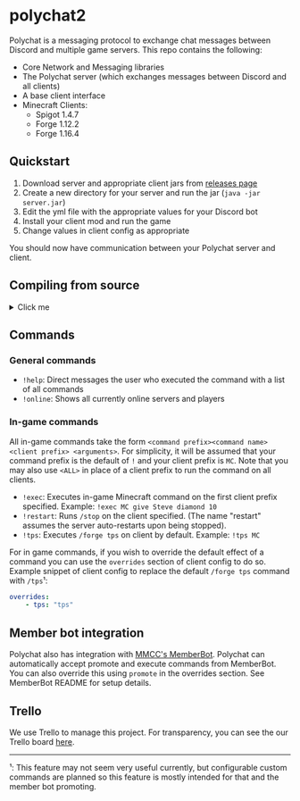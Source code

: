 # polychat2

Polychat is a messaging protocol to exchange chat messages between Discord and multiple game servers. This repo contains the following:
* Core Network and Messaging libraries
* The Polychat server (which exchanges messages between Discord and all clients)
* A base client interface
* Minecraft Clients:
    * Spigot 1.4.7
    * Forge 1.12.2
    * Forge 1.16.4


## Quickstart
1. Download server and appropriate client jars from [releases page](https://github.com/ModdedMinecraftClub/polychat2/releases)
2. Create a new directory for your server and run the jar (`java -jar server.jar`)
3. Edit the yml file with the appropriate values for your Discord bot
4. Install your client mod and run the game
5. Change values in client config as appropriate

You should now have communication between your Polychat server and client.

## Compiling from source
<details><summary>Click me</summary>

# Compiling

To compile from source, you must first compile the ``client-base``, ``message-libary``,
``common``, and ``network-library`` subprojects.

NOTE: These require java 8 to compile, while some clients like 1.17 will need other versions of java.

This can be done by going to their respective folders and running ``./gradlew build``.

Then you copy the jars to `/client/<version>/libs` and finally run ``./gradlew build`` in the client 
version you want to compile.

</details>


## Commands
### General commands
* `!help`: Direct messages the user who executed the command with a list of all commands
* `!online`: Shows all currently online servers and players
### In-game commands
All in-game commands take the form `<command prefix><command name> <client prefix> <arguments>`. For simplicity, it will be assumed that your command prefix is the default of `!` and your client prefix is `MC`. Note that you may also use `<ALL>` in place of a client prefix to run the command on all clients.
* `!exec`: Executes in-game Minecraft command on the first client prefix specified. Example: `!exec MC give Steve diamond 10`
* `!restart`: Runs `/stop` on the client specified. (The name "restart" assumes the server auto-restarts upon being stopped).
* `!tps`: Executes `/forge tps` on client by default. Example: `!tps MC`

For in game commands, if you wish to override the default effect of a command you can use the `overrides` section of client config to do so. Example snippet of client config to replace the default `/forge tps` command with `/tps`¹:
```yml
overrides:
    - tps: "tps"
```

## Member bot integration
Polychat also has integration with [MMCC's MemberBot](https://github.com/ModdedMinecraftClub/Mmcc.MemberBot). Polychat can automatically accept promote and execute commands from MemberBot. You can also override this using `promote` in the overrides section. See MemberBot README for setup details.

## Trello
We use Trello to manage this project. For transparency, you can see the our Trello board [here](https://trello.com/b/encWIW9k).

----
¹: This feature may not seem very useful currently, but configurable custom commands are planned so this feature is mostly intended for that and the member bot promoting.
